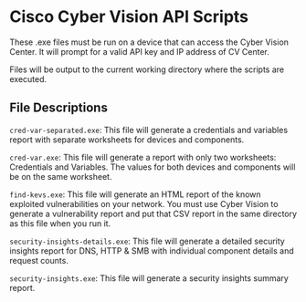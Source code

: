 # Cisco Cyber Vision API Scripts

These .exe files must be run on a device that can access the Cyber Vision Center.  It will prompt for a valid API key and IP address of CV Center.

Files will be output to the current working directory where the scripts are executed.

## File Descriptions

```cred-var-separated.exe```: This file will generate a credentials and variables report with separate worksheets for devices and components.

```cred-var.exe```: This file will generate a report with only two worksheets: Credentials and Variables. The values for both devices and components will be on the same worksheet.

```find-kevs.exe```: This file will generate an HTML report of the known exploited vulnerabilities on your network. You must use Cyber Vision to generate a vulnerability report and put that CSV report in the same directory as this file when you run it.

```security-insights-details.exe```: This file will generate a detailed security insights report for DNS, HTTP & SMB with individual component details and request counts.

```security-insights.exe```: This file will generate a security insights summary report.
